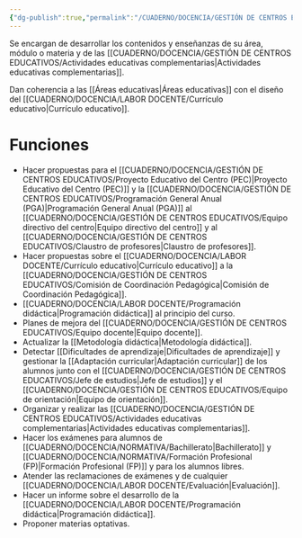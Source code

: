 ```yaml
---
{"dg-publish":true,"permalink":"/CUADERNO/DOCENCIA/GESTIÓN DE CENTROS EDUCATIVOS/Departamentos didácticos/"}
---
```


Se encargan de desarrollar los contenidos y enseñanzas de su área, módulo o materia y de las [[CUADERNO/DOCENCIA/GESTIÓN DE CENTROS EDUCATIVOS/Actividades educativas complementarias\|Actividades educativas complementarias]].

Dan coherencia a las [[Áreas educativas\|Áreas educativas]] con el diseño del [[CUADERNO/DOCENCIA/LABOR DOCENTE/Currículo educativo\|Currículo educativo]].

# Funciones
- Hacer propuestas para el [[CUADERNO/DOCENCIA/GESTIÓN DE CENTROS EDUCATIVOS/Proyecto Educativo del Centro (PEC)\|Proyecto Educativo del Centro (PEC)]] y la [[CUADERNO/DOCENCIA/GESTIÓN DE CENTROS EDUCATIVOS/Programación General Anual (PGA)\|Programación General Anual (PGA)]] al [[CUADERNO/DOCENCIA/GESTIÓN DE CENTROS EDUCATIVOS/Equipo directivo del centro\|Equipo directivo del centro]] y al [[CUADERNO/DOCENCIA/GESTIÓN DE CENTROS EDUCATIVOS/Claustro de profesores\|Claustro de profesores]].
- Hacer propuestas sobre el [[CUADERNO/DOCENCIA/LABOR DOCENTE/Currículo educativo\|Currículo educativo]] a la [[CUADERNO/DOCENCIA/GESTIÓN DE CENTROS EDUCATIVOS/Comisión de Coordinación Pedagógica\|Comisión de Coordinación Pedagógica]].
- [[CUADERNO/DOCENCIA/LABOR DOCENTE/Programación didáctica\|Programación didáctica]] al principio del curso.
- Planes de mejora del [[CUADERNO/DOCENCIA/GESTIÓN DE CENTROS EDUCATIVOS/Equipo docente\|Equipo docente]].
- Actualizar la [[Metodología didáctica\|Metodología didáctica]].
- Detectar [[Dificultades de aprendizaje\|Dificultades de aprendizaje]] y gestionar la [[Adaptación curricular\|Adaptación curricular]] de los alumnos junto con el [[CUADERNO/DOCENCIA/GESTIÓN DE CENTROS EDUCATIVOS/Jefe de estudios\|Jefe de estudios]] y el [[CUADERNO/DOCENCIA/GESTIÓN DE CENTROS EDUCATIVOS/Equipo de orientación\|Equipo de orientación]].
- Organizar y realizar las [[CUADERNO/DOCENCIA/GESTIÓN DE CENTROS EDUCATIVOS/Actividades educativas complementarias\|Actividades educativas complementarias]].
- Hacer los exámenes para alumnos de [[CUADERNO/DOCENCIA/NORMATIVA/Bachillerato\|Bachillerato]] y [[CUADERNO/DOCENCIA/NORMATIVA/Formación Profesional (FP)\|Formación Profesional (FP)]] y para los alumnos libres.
- Atender las reclamaciones de exámenes y de cualquier [[CUADERNO/DOCENCIA/LABOR DOCENTE/Evaluación\|Evaluación]].
- Hacer un informe sobre el desarrollo de la [[CUADERNO/DOCENCIA/LABOR DOCENTE/Programación didáctica\|Programación didáctica]].
- Proponer materias optativas.